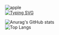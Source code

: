 ![apple](https://github.com/nagaeng/nagaeng/assets/109855280/e4c6cdba-ca43-4260-b98e-990e5868a3f2) <br>
[![Typing SVG](https://readme-typing-svg.demolab.com/?lines=HI+I'm+nakyung;Stuyding+Computer+Engineering;At+SUNGSHIN+W.Univ;NOW+SOPT+34+ANDROID)](https://git.io/typing-svg)

![Anurag's GitHub stats](https://github-readme-stats.vercel.app/api?username=nagaeng&show_icons=true&theme=radical) <br>
![Top Langs](https://github-readme-stats.vercel.app/api/top-langs/?username=nagaeng&layout=compact)
